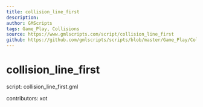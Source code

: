 ```yaml
---
title: collision_line_first
description: 
author: GMScripts
tags: Game_Play, Collisions
source: https://www.gmlscripts.com/script/collision_line_first
github: https://github.com/gmlscripts/scripts/blob/master/Game_Play/Collisions/collision_line_first.gml
---
```


collision_line_first
====================

script: collision_line_first.gml

contributors: xot
